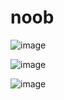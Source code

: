 # noob
![image](https://user-images.githubusercontent.com/86054592/147130820-7c2249ad-e7e5-475a-a2b3-a6709c3d5261.png)

![image](https://user-images.githubusercontent.com/86054592/147130881-0a744c17-3b18-44dd-89a1-818f736e9952.png)

![image](https://user-images.githubusercontent.com/86054592/147130945-a9e2956d-26d0-4daf-bc3c-816dca008390.png)
